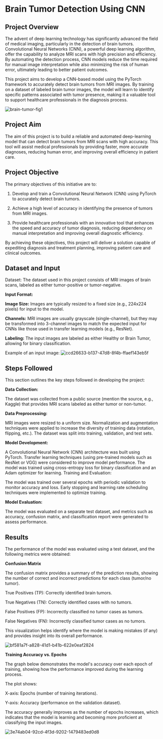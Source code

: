 # Brain Tumor Detection Using CNN
## Project Overview

The advent of deep learning technology has significantly advanced the field of medical imaging, particularly in the detection of brain tumors. Convolutional Neural Networks (CNN), a powerful deep learning algorithm, offer the capability to analyze MRI scans with high precision and efficiency. By automating the detection process, CNN models reduce the time required for manual image interpretation while also minimizing the risk of human error, ultimately leading to better patient outcomes.

This project aims to develop a CNN-based model using the PyTorch framework to accurately detect brain tumors from MRI images. By training on a dataset of labeled brain tumor images, the model will learn to identify specific patterns associated with tumor presence, making it a valuable tool to support healthcare professionals in the diagnosis process.


![brain-tumor-fig1](https://github.com/user-attachments/assets/f36b4bbe-0044-4dce-b04d-95391011d95e)

## Project Aim
The aim of this project is to build a reliable and automated deep-learning model that can detect brain tumors from MRI scans with high accuracy. This tool will assist medical professionals by providing faster, more accurate diagnoses, reducing human error, and improving overall efficiency in patient care.

## Project Objective
The primary objectives of this initiative are to:

1. Develop and train a Convolutional Neural Network (CNN) using PyTorch to accurately detect brain tumors.

2. Achieve a high level of accuracy in identifying the presence of tumors from MRI images.

3. Provide healthcare professionals with an innovative tool that enhances the speed and accuracy of tumor diagnosis, reducing dependency on manual interpretation and improving overall diagnostic efficiency.

By achieving these objectives, this project will deliver a solution capable of expediting diagnosis and treatment planning, improving patient care and clinical outcomes.

## Dataset and Input
Dataset:
The dataset used in this project consists of MRI images of brain scans, labeled as either tumor-positive or tumor-negative.

**Input Format:**

**Image Size:** Images are typically resized to a fixed size (e.g., 224x224 pixels) for input to the model.

**Channels:** MRI images are usually grayscale (single-channel), but they may be transformed into 3-channel images to match the expected input for CNNs like those used in transfer learning
models (e.g., ResNet).

**Labeling:** The input images are labeled as either Healthy  or Brain Tumor, allowing for binary classification.

Example of an input image: ![ccd26633-b137-47d8-8f4b-ffaef143eb5f](https://github.com/user-attachments/assets/98dee1bc-f27a-402e-b6e5-770e5998c1e4)

## Steps Followed

This section outlines the key steps followed in developing the project:

**Data Collection:**

The dataset was collected from a public source (mention the source, e.g., Kaggle) that provides MRI scans labeled as either tumor or non-tumor.

**Data Preprocessing:**

MRI images were resized to a uniform size.
Normalization and augmentation techniques were applied to increase the diversity of training data (rotation, flipping, etc.).
The dataset was split into training, validation, and test sets.

**Model Development:**

A Convolutional Neural Network (CNN) architecture was built using PyTorch.
Transfer learning techniques (using pre-trained models such as ResNet or VGG) were considered to improve model performance.
The model was trained using cross-entropy loss for binary classification and an Adam optimizer for learning.
Training and Evaluation:

The model was trained over several epochs with periodic validation to monitor accuracy and loss.
Early stopping and learning rate scheduling techniques were implemented to optimize training.

**Model Evaluation:**

The model was evaluated on a separate test dataset, and metrics such as accuracy, confusion matrix, and classification report were generated to assess performance.

## Results

The performance of the model was evaluated using a test dataset, and the following metrics were obtained:

**Confusion Matrix**


The confusion matrix provides a summary of the prediction results, showing the number of correct and incorrect predictions for each class (tumor/no tumor).


True Positives (TP): Correctly identified brain tumors.

True Negatives (TN): Correctly identified cases with no tumors.

False Positives (FP): Incorrectly classified no tumor cases as tumors.

False Negatives (FN): Incorrectly classified tumor cases as no tumors.

This visualization helps identify where the model is making mistakes (if any) and provides insight into its overall performance.

![bf581a7f-a828-41d1-b41b-622e0eaf2824](https://github.com/user-attachments/assets/eb4f6722-d4b3-43fd-b7a8-e7e6861635d5)


**Training Accuracy vs. Epochs**

The graph below demonstrates the model's accuracy over each epoch of training, showing how the performance improved during the learning process.


The plot shows:

X-axis: Epochs (number of training iterations).

Y-axis: Accuracy (performance on the validation dataset).

The accuracy generally improves as the number of epochs increases, which indicates that the model is learning and becoming more proficient at classifying the input images.

![3e74ab04-92cd-4f3d-9202-1479483ed0d8](https://github.com/user-attachments/assets/fcd6f363-2dee-4df6-a2ec-294c5f6b5fff)



